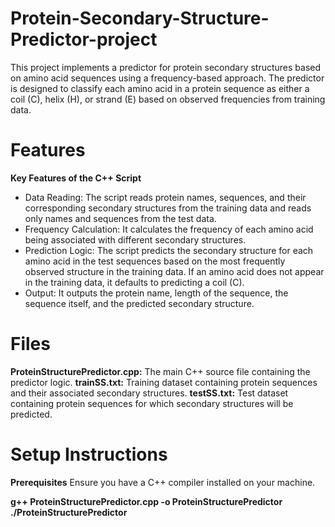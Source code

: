 # Protein-Secondary-Structure-Predictor-project
This project implements a predictor for protein secondary structures based on amino acid sequences using a frequency-based approach. The predictor is designed to classify each amino acid in a protein sequence as either a coil (C), helix (H), or strand (E) based on observed frequencies from training data.

# Features
**Key Features of the C++ Script**
- Data Reading: The script reads protein names, sequences, and their corresponding secondary structures from the training data and reads only names and sequences from the test data.
- Frequency Calculation: It calculates the frequency of each amino acid being associated with different secondary structures.
- Prediction Logic: The script predicts the secondary structure for each amino acid in the test sequences based on the most frequently observed structure in the training data. If an amino acid does not appear in the training data, it defaults to predicting a coil (C).
- Output: It outputs the protein name, length of the sequence, the sequence itself, and the predicted secondary structure.

# Files
**ProteinStructurePredictor.cpp:** The main C++ source file containing the predictor logic.
**trainSS.txt:** Training dataset containing protein sequences and their associated secondary structures.
**testSS.txt:** Test dataset containing protein sequences for which secondary structures will be predicted.

# Setup Instructions
**Prerequisites**
Ensure you have a C++ compiler installed on your machine.

**g++ ProteinStructurePredictor.cpp -o ProteinStructurePredictor**
**./ProteinStructurePredictor**
